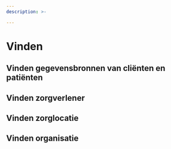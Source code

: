 ```yaml
---
description: >-

---
```


# Vinden 

## Vinden gegevensbronnen van cliënten en patiënten

## Vinden zorgverlener

## Vinden zorglocatie

## Vinden organisatie


